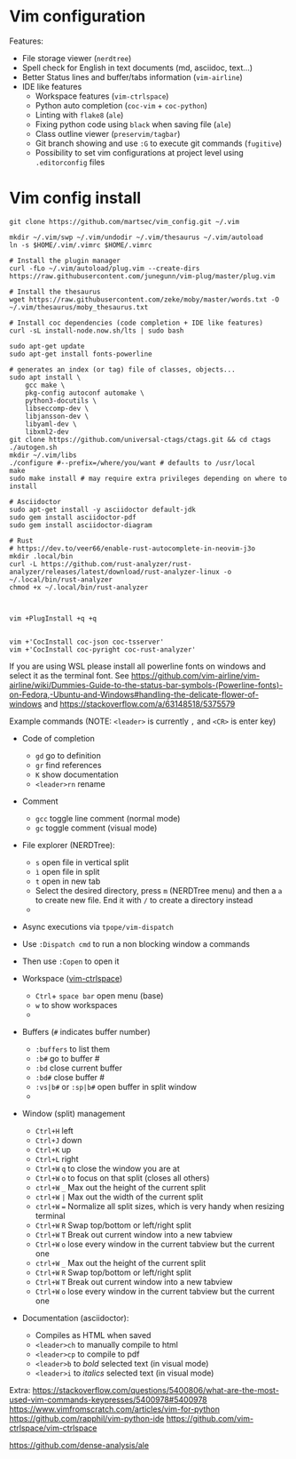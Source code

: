 # Vim configuration

Features:
* File storage viewer (`nerdtree`)
* Spell check for English in text documents (md, asciidoc, text...)
* Better Status lines and buffer/tabs information (`vim-airline`)
* IDE like features
  * Workspace features (`vim-ctrlspace`)
  * Python auto completion (`coc-vim` + `coc-python`) 
  * Linting with `flake8` (`ale`)
  * Fixing python code using `black` when saving file (`ale`)
  * Class outline viewer (`preservim/tagbar`)
  * Git branch showing and use `:G` to execute git commands (`fugitive`)
  * Possibility to set vim configurations at project level using `.editorconfig` files

# Vim config install

```
git clone https://github.com/martsec/vim_config.git ~/.vim

mkdir ~/.vim/swp ~/.vim/undodir ~/.vim/thesaurus ~/.vim/autoload
ln -s $HOME/.vim/.vimrc $HOME/.vimrc

# Install the plugin manager
curl -fLo ~/.vim/autoload/plug.vim --create-dirs https://raw.githubusercontent.com/junegunn/vim-plug/master/plug.vim

# Install the thesaurus 
wget https://raw.githubusercontent.com/zeke/moby/master/words.txt -O ~/.vim/thesaurus/moby_thesaurus.txt

# Install coc dependencies (code completion + IDE like features)
curl -sL install-node.now.sh/lts | sudo bash

sudo apt-get update
sudo apt-get install fonts-powerline

# generates an index (or tag) file of classes, objects...
sudo apt install \
    gcc make \
    pkg-config autoconf automake \
    python3-docutils \
    libseccomp-dev \
    libjansson-dev \
    libyaml-dev \
    libxml2-dev
git clone https://github.com/universal-ctags/ctags.git && cd ctags
./autogen.sh
mkdir ~/.vim/libs
./configure #--prefix=/where/you/want # defaults to /usr/local
make
sudo make install # may require extra privileges depending on where to install

# Asciidoctor
sudo apt-get install -y asciidoctor default-jdk
sudo gem install asciidoctor-pdf
sudo gem install asciidoctor-diagram

# Rust
# https://dev.to/veer66/enable-rust-autocomplete-in-neovim-j3o
mkdir .local/bin
curl -L https://github.com/rust-analyzer/rust-analyzer/releases/latest/download/rust-analyzer-linux -o ~/.local/bin/rust-analyzer
chmod +x ~/.local/bin/rust-analyzer



vim +PlugInstall +q +q


vim +'CocInstall coc-json coc-tsserver'
vim +'CocInstall coc-pyright coc-rust-analyzer'
```


If you are using WSL please install all powerline fonts on windows and select it as the terminal font. See https://github.com/vim-airline/vim-airline/wiki/Dummies-Guide-to-the-status-bar-symbols-(Powerline-fonts)-on-Fedora,-Ubuntu-and-Windows#handling-the-delicate-flower-of-windows and https://stackoverflow.com/a/63148518/5375579

Example commands (NOTE: `<leader>` is currently `,` and `<CR>` is enter key)

* Code of completion
  * `gd` go to definition
  * `gr` find references
  * `K` show documentation
  * `<leader>rn` rename
* Comment
  * `gcc` toggle line comment (normal mode)
  * `gc` toggle comment (visual mode)
* File explorer (NERDTree):
  * `s` open file in vertical split
  * `ì` open file in split
  * `t` open in new tab
  * Select the desired directory, press `m` (NERDTree menu) and then a `a` to create new file. End it with `/` to create a directory instead
  * 
* Async executions via `tpope/vim-dispatch`
* Use `:Dispatch cmd` to run a non blocking window a commands
* Then use `:Copen` to open it

* Workspace ([vim-ctrlspace](https://awesomeopensource.com/project/yehuohan/vim-ctrlspace))
  * `Ctrl`+ `space bar` open menu (base)
  * `w` to show workspaces
  *

* Buffers (`#` indicates buffer number)
  * `:buffers` to list them
  * `:b#` go to buffer #
  * `:bd` close current buffer
  * `:bd#` close buffer #
  * `:vs|b#` or `:sp|b#` open buffer in split window
  *

* Window (split) management 
  * `Ctrl+H` left
  * `Ctrl+J` down
  * `Ctrl+K` up
  * `Ctrl+L` right
  * `Ctrl+W` `q` to close the window you are at
  * `Ctrl+W` `o` to focus on that split (closes all others)
  * `ctrl+W` `_` Max out the height of the current split
  * `ctrl+W` `|` Max out the width of the current split
  * `ctrl+W` `=` Normalize all split sizes, which is very handy when resizing terminal
  * `Ctrl+W` `R` Swap top/bottom or left/right split
  * `Ctrl+W` `T` Break out current window into a new tabview
  * `Ctrl+W` `o` lose every window in the current tabview but the current one  
  * `ctrl+W` `_` Max out the height of the current split
  * `Ctrl+W` `R` Swap top/bottom or left/right split
  * `Ctrl+W` `T` Break out current window into a new tabview
  * `Ctrl+W` `o` lose every window in the current tabview but the current one

* Documentation (asciidoctor):
  * Compiles as HTML when saved
  * `<leader>ch` to  manually compile to html
  * `<leader>cp` to compile to pdf
  * `<leader>b` to *bold* selected text (in visual mode)
  * `<leader>i` to _italics_ selected text (in visual mode)


Extra:
https://stackoverflow.com/questions/5400806/what-are-the-most-used-vim-commands-keypresses/5400978#5400978
https://www.vimfromscratch.com/articles/vim-for-python
https://github.com/rapphil/vim-python-ide
https://github.com/vim-ctrlspace/vim-ctrlspace


https://github.com/dense-analysis/ale
